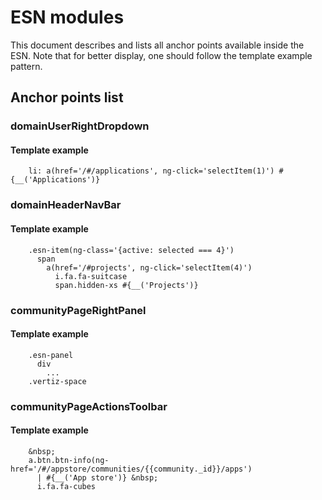 # ESN modules

This document describes and lists all anchor points available inside the ESN. Note that for better display, one should
follow the template example pattern.

## Anchor points list

### domainUserRightDropdown

#### Template example

        li: a(href='/#/applications', ng-click='selectItem(1)') #{__('Applications')}

### domainHeaderNavBar

#### Template example

        .esn-item(ng-class='{active: selected === 4}')
          span
            a(href='/#projects', ng-click='selectItem(4)')
              i.fa.fa-suitcase
              span.hidden-xs #{__('Projects')}

### communityPageRightPanel

#### Template example

        .esn-panel
          div
            ...
        .vertiz-space

### communityPageActionsToolbar

#### Template example

        &nbsp;
        a.btn.btn-info(ng-href='/#/appstore/communities/{{community._id}}/apps')
          | #{__('App store')} &nbsp;
          i.fa.fa-cubes
